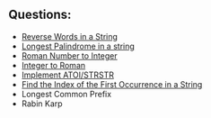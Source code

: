 ## Questions:
- [Reverse Words in a String](./reverseString.md)
- [Longest Palindrome in a string](./longestPalindrome.md)
- [Roman Number to Integer](./romanToInteger.md)
- [Integer to Roman](./integerToRoman.md)
- [Implement ATOI/STRSTR](./atoi.md)
- [Find the Index of the First Occurrence in a String](./strStr.md)
- Longest Common Prefix
- Rabin Karp
